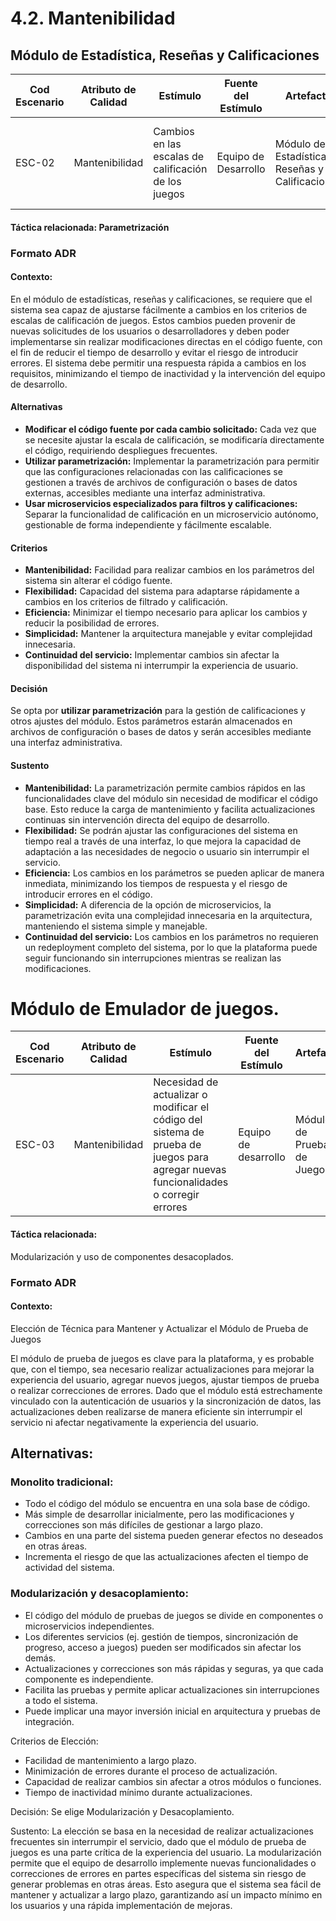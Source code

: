 # 4.2. Mantenibilidad

## Módulo de Estadística, Reseñas y Calificaciones

| **Cod Escenario** | **Atributo de Calidad** | **Estímulo**                           | **Fuente del Estímulo** | **Artefacto**                  | **Entorno**                         | **Respuesta**                                                | **Medida de Respuesta**                             |
|------------------|-------------------------|----------------------------------------|-------------------------|--------------------------------|-------------------------------------|-------------------------------------------------------------|-----------------------------------------------------|
| ESC-02           | Mantenibilidad           |     Cambios en las escalas de calificación  de los juegos   | Equipo de Desarrollo     | Módulo de Estadística, Reseñas y Calificaciones   | Entorno de desarrollo y producción  | Las modificaciones se realizan sin impactar el código fuente | Tiempo de aplicación de cambios de máximo 4 horas |

#### Táctica relacionada: Parametrización

### Formato ADR
#### Contexto:
En el módulo de estadísticas, reseñas y calificaciones, se requiere que el sistema sea capaz de ajustarse fácilmente a cambios en los criterios de  escalas de calificación de juegos. Estos cambios pueden provenir de nuevas solicitudes de los usuarios o desarrolladores y deben poder implementarse sin realizar modificaciones directas en el código fuente, con el fin de reducir el tiempo de desarrollo y evitar el riesgo de introducir errores. El sistema debe permitir una respuesta rápida a cambios en los requisitos, minimizando el tiempo de inactividad y la intervención del equipo de desarrollo.

#### Alternativas
- **Modificar el código fuente por cada cambio solicitado:** Cada vez que se necesite ajustar la escala de calificación, se modificaría directamente el código, requiriendo despliegues frecuentes.
- **Utilizar parametrización:** Implementar la parametrización para permitir que las configuraciones relacionadas con las calificaciones se gestionen a través de archivos de configuración o bases de datos externas, accesibles mediante una interfaz administrativa.
- **Usar microservicios especializados para filtros y calificaciones:** Separar la funcionalidad de calificación en un microservicio autónomo, gestionable de forma independiente y fácilmente escalable.

#### Criterios
-   **Mantenibilidad:** Facilidad para realizar cambios en los parámetros del sistema sin alterar el código fuente.
-   **Flexibilidad:** Capacidad del sistema para adaptarse rápidamente a cambios en los criterios de filtrado y calificación.
-   **Eficiencia:** Minimizar el tiempo necesario para aplicar los cambios y reducir la posibilidad de errores.
-   **Simplicidad:** Mantener la arquitectura manejable y evitar complejidad innecesaria.
-   **Continuidad del servicio:** Implementar cambios sin afectar la disponibilidad del sistema ni interrumpir la experiencia de usuario.

#### Decisión
Se opta por **utilizar parametrización** para la gestión de calificaciones y otros ajustes del módulo. Estos parámetros estarán almacenados en archivos de configuración o bases de datos y serán accesibles mediante una interfaz administrativa.

#### Sustento
-   **Mantenibilidad:** La parametrización permite cambios rápidos en las funcionalidades clave del módulo sin necesidad de modificar el código base. Esto reduce la carga de mantenimiento y facilita actualizaciones continuas sin intervención directa del equipo de desarrollo.
-   **Flexibilidad:** Se podrán ajustar las configuraciones del sistema en tiempo real a través de una interfaz, lo que mejora la capacidad de adaptación a las necesidades de negocio o usuario sin interrumpir el servicio.
-   **Eficiencia:** Los cambios en los parámetros se pueden aplicar de manera inmediata, minimizando los tiempos de respuesta y el riesgo de introducir errores en el código.
-   **Simplicidad:** A diferencia de la opción de microservicios, la parametrización evita una complejidad innecesaria en la arquitectura, manteniendo el sistema simple y manejable.
-   **Continuidad del servicio:** Los cambios en los parámetros no requieren un redeployment completo del sistema, por lo que la plataforma puede seguir funcionando sin interrupciones mientras se realizan las modificaciones.

#  Módulo de Emulador de juegos.
| **Cod Escenario** | **Atributo de Calidad** | **Estímulo**                           | **Fuente del Estímulo** | **Artefacto**                  | **Entorno**                         | **Respuesta**                                                | **Medida de Respuesta**                             |
|------------------|-------------------------|----------------------------------------|-------------------------|--------------------------------|-------------------------------------|-------------------------------------------------------------|-----------------------------------------------------|
| ESC-03           | Mantenibilidad | Necesidad de actualizar o modificar el código del sistema de prueba de juegos para agregar nuevas funcionalidades o corregir errores | Equipo de desarrollo | Módulo de Prueba de Juegos | Desarrollo normal y operación en producción | El sistema permite realizar cambios y actualizaciones de manera eficiente, sin afectar la disponibilidad y con mínimas interrupciones | Los cambios deben implementarse con un tiempo de inactividad inferior a 5 minutos y no generar errores en producción  |

#### Táctica relacionada: 
Modularización y uso de componentes desacoplados.
### Formato ADR
#### Contexto:
Elección de Técnica para Mantener y Actualizar el Módulo de Prueba de Juegos

El módulo de prueba de juegos es clave para la plataforma, y es probable que, con el tiempo, sea necesario realizar actualizaciones para mejorar la experiencia del usuario, agregar nuevos juegos, ajustar tiempos de prueba o realizar correcciones de errores. Dado que el módulo está estrechamente vinculado con la autenticación de usuarios y la sincronización de datos, las actualizaciones deben realizarse de manera eficiente sin interrumpir el servicio ni afectar negativamente la experiencia del usuario.

## Alternativas:

### Monolito tradicional:
- Todo el código del módulo se encuentra en una sola base de código.
- Más simple de desarrollar inicialmente, pero las modificaciones y correcciones son más difíciles de gestionar a largo plazo.
- Cambios en una parte del sistema pueden generar efectos no deseados en otras áreas.
-  Incrementa el riesgo de que las actualizaciones afecten el tiempo de actividad del sistema.

###    Modularización y desacoplamiento:
- El código del módulo de pruebas de juegos se divide en componentes o microservicios independientes.
- Los diferentes servicios (ej. gestión de tiempos, sincronización de progreso, acceso a juegos) pueden ser modificados sin afectar los demás.
- Actualizaciones y correcciones son más rápidas y seguras, ya que cada componente es independiente.
- Facilita las pruebas y permite aplicar actualizaciones sin interrupciones a todo el sistema.
- Puede implicar una mayor inversión inicial en arquitectura y pruebas de integración.

Criterios de Elección:

-    Facilidad de mantenimiento a largo plazo.
-    Minimización de errores durante el proceso de actualización.
-    Capacidad de realizar cambios sin afectar a otros módulos o funciones.
-    Tiempo de inactividad mínimo durante actualizaciones.

Decisión:
Se elige Modularización y Desacoplamiento.

Sustento:
La elección se basa en la necesidad de realizar actualizaciones frecuentes sin interrumpir el servicio, dado que el módulo de prueba de juegos es una parte crítica de la experiencia del usuario. La modularización permite que el equipo de desarrollo implemente nuevas funcionalidades o correcciones de errores en partes específicas del sistema sin riesgo de generar problemas en otras áreas. Esto asegura que el sistema sea fácil de mantener y actualizar a largo plazo, garantizando así un impacto mínimo en los usuarios y una rápida implementación de mejoras.

